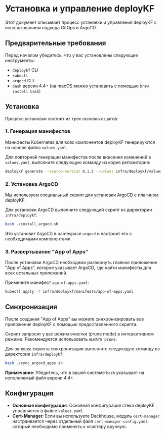 # Установка и управление deployKF

Этот документ описывает процесс установки и управления deployKF с использованием подхода GitOps и ArgoCD.

## Предварительные требования

Перед началом убедитесь, что у вас установлены следующие инструменты:

- `deploykf` CLI
- `kubectl`
- `argocd` CLI
- `bash` версии 4.4+ (на macOS можно установить с помощью `brew install bash`)

## Установка

Процесс установки состоит из трех основных шагов:

### 1. Генерация манифестов

Манифесты Kubernetes для всех компонентов deployKF генерируются на основе файла `values.yaml`.

Для повторной генерации манифестов после внесения изменений в `values.yaml`, выполните следующую команду из корня репозитория:

```bash
deploykf generate --source-version 0.1.5 --values infra/deploykf/values.yaml --output-dir infra/deploykf/manifests
```

### 2. Установка ArgoCD

Мы используем специальный скрипт для установки ArgoCD с плагином deployKF.

Для установки ArgoCD выполните следующий скрипт из директории `infra/deploykf`:

```bash
bash ./install_argocd.sh
```

Это установит ArgoCD в namespace `argocd` и настроит его с необходимыми компонентами.

### 3. Развертывание "App of Apps"

После установки ArgoCD необходимо развернуть главное приложение "App of Apps", которое указывает ArgoCD, где найти манифесты для всех остальных приложений.

Примените манифест `app-of-apps.yaml`:

```bash
kubectl apply -f infra/deploykf/manifests/app-of-apps.yaml
```

## Синхронизация

После создания "App of Apps" вы можете синхронизировать все приложения deployKF с помощью предоставленного скрипта.

Скрипт запросит у вас режим очистки (prune mode) в интерактивном режиме. Рекомендуется использовать `ALWAYS prune`.

Для запуска скрипта синхронизации выполните следующую команду из директории `infra/deploykf`:

```bash
bash ./sync_argocd_apps.sh
```

**Примечание:** Убедитесь, что в вашей системе `bash` указывает на исполняемый файл версии 4.4+.

## Конфигурация

- **Основная конфигурация**: Основная конфигурация стека deployKF управляется в файле `values.yaml`.
- **Cert-Manager**: Если вы используете Deckhouse, модуль `cert-manager` настраивается через отдельный файл `cert-manager-config.yaml`, который необходимо применять к кластеру вручную.
